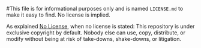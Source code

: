 #This file is for informational purposes only and is named `LICENSE.md` to make it easy to find. No license is implied.

As explained [No License](https://choosealicense.com/no-license/), when no license is stated:
This repository is under exclusive copyright by default. Nobody else can use, copy, distribute, or modify without being at risk of take-downs, shake-downs, or litigation. 
